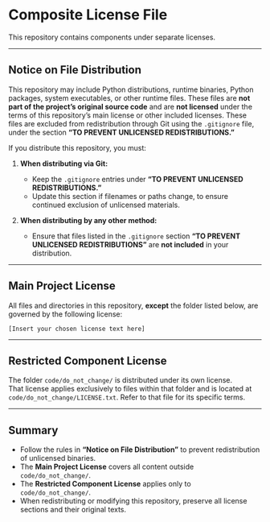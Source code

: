 # Composite License File

This repository contains components under separate licenses.

---

## Notice on File Distribution

This repository may include Python distributions, runtime binaries, Python packages, system executables, or other runtime files. These files are **not part of the project’s original source code** and are **not licensed** under the terms of this repository’s main license or other included licenses.
These files are excluded from redistribution through Git using the `.gitignore` file, under the section **“TO PREVENT UNLICENSED REDISTRIBUTIONS.”**

If you distribute this repository, you must:

1. **When distributing via Git:**
   - Keep the `.gitignore` entries under **“TO PREVENT UNLICENSED REDISTRIBUTIONS.”**
   - Update this section if filenames or paths change, to ensure continued exclusion of unlicensed materials.

2. **When distributing by any other method:**
   - Ensure that files listed in the `.gitignore` section **“TO PREVENT UNLICENSED REDISTRIBUTIONS”** are **not included** in your distribution.

---

## Main Project License

All files and directories in this repository, **except** the folder listed below, are governed by the following license:

```
[Insert your chosen license text here]
```

---

## Restricted Component License

The folder `code/do_not_change/` is distributed under its own license.  
That license applies exclusively to files within that folder and is located at
`code/do_not_change/LICENSE.txt`. Refer to that file for its specific terms.

---

## Summary

- Follow the rules in **“Notice on File Distribution”** to prevent redistribution of unlicensed binaries.  
- The **Main Project License** covers all content outside `code/do_not_change/`.  
- The **Restricted Component License** applies only to `code/do_not_change/`.  
- When redistributing or modifying this repository, preserve all license sections and their original texts.
